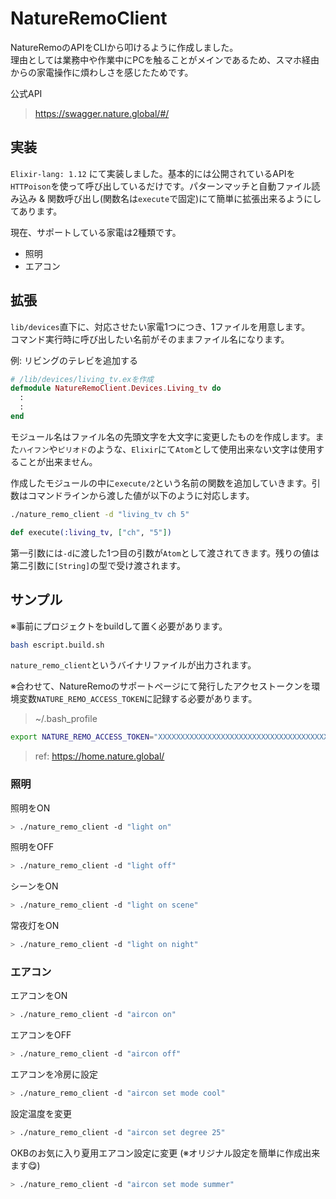 # NatureRemoClient
NatureRemoのAPIをCLIから叩けるように作成しました。  
理由としては業務中や作業中にPCを触ることがメインであるため、スマホ経由からの家電操作に煩わしさを感じたためです。  

公式API
> https://swagger.nature.global/#/

## 実装
`Elixir-lang: 1.12` にて実装しました。基本的には公開されているAPIを`HTTPoison`を使って呼び出しているだけです。パターンマッチと自動ファイル読み込み & 関数呼び出し(関数名は`execute`で固定)にて簡単に拡張出来るようにしてあります。  

現在、サポートしている家電は2種類です。

- 照明
- エアコン

## 拡張
`lib/devices`直下に、対応させたい家電1つにつき、1ファイルを用意します。  
コマンド実行時に呼び出したい名前がそのままファイル名になります。  

例: リビングのテレビを追加する
```elixir
# /lib/devices/living_tv.exを作成
defmodule NatureRemoClient.Devices.Living_tv do
  :
  :
end
```

モジュール名はファイル名の先頭文字を大文字に変更したものを作成します。また`ハイフン`や`ピリオド`のような、`Elixir`にて`Atom`として使用出来ない文字は使用することが出来ません。  

作成したモジュールの中に`execute/2`という名前の関数を追加していきます。引数はコマンドラインから渡した値が以下のように対応します。  

```bash
./nature_remo_client -d "living_tv ch 5"
```

```elixir
def execute(:living_tv, ["ch", "5"])
```

第一引数には`-d`に渡した1つ目の引数が`Atom`として渡されてきます。残りの値は第二引数に`[String]`の型で受け渡されます。

## サンプル
※事前にプロジェクトをbuildして置く必要があります。  
```bash
bash escript.build.sh 
```
`nature_remo_client`というバイナリファイルが出力されます。  

※合わせて、NatureRemoのサポートページにて発行したアクセストークンを環境変数`NATURE_REMO_ACCESS_TOKEN`に記録する必要があります。  

> ~/.bash_profile
```bash
export NATURE_REMO_ACCESS_TOKEN="XXXXXXXXXXXXXXXXXXXXXXXXXXXXXXXXXXXXXXX"
```
> ref: https://home.nature.global/

### 照明
照明をON
```bash
> ./nature_remo_client -d "light on"
```

照明をOFF
```bash
> ./nature_remo_client -d "light off"
```

シーンをON
```bash
> ./nature_remo_client -d "light on scene"
```

常夜灯をON
```bash
> ./nature_remo_client -d "light on night"
```

### エアコン
エアコンをON
```bash
> ./nature_remo_client -d "aircon on"
```

エアコンをOFF
```bash
> ./nature_remo_client -d "aircon off"
```

エアコンを冷房に設定
```bash
> ./nature_remo_client -d "aircon set mode cool"
```

設定温度を変更
```bash
> ./nature_remo_client -d "aircon set degree 25"
```

OKBのお気に入り夏用エアコン設定に変更
(※オリジナル設定を簡単に作成出来ます😋)
```bash
> ./nature_remo_client -d "aircon set mode summer"
```